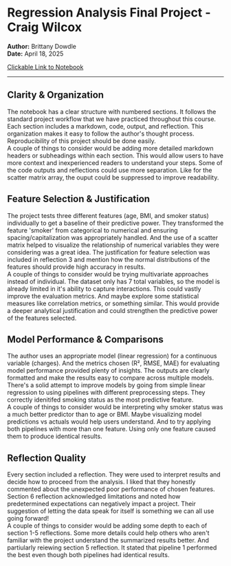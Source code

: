 # Regression Analysis Final Project - Craig Wilcox
**Author:** Brittany Dowdle   
**Date:** April 18, 2025

[Clickable Link to Notebook](https://github.com/S572396/ml-07-sruiz/blob/main/sruiz-medreg.ipynb)

****

## Clarity & Organization

The notebook has a clear structure with numbered sections. It follows the standard project workflow that we have practiced throughout this course. Each section includes a markdown, code, output, and reflection. This organization makes it easy to follow the author's thought process. Reproducibility of this project should be done easily.   
A couple of things to consider would be adding more detailed markdown headers or subheadings within each section. This would allow users to have more context and inexperienced readers to understand your steps. Some of the code outputs and reflections could use more separation. Like for the scatter matrix array, the ouput could be suppressed to improve readability.

## Feature Selection & Justification

The project tests three different features (age, BMI, and smoker status) individually to get a baseline of their predictive power.
They transformed the feature 'smoker' from categorical to numerical and ensuring spacing/capitalization was appropriately handled. And the use of a scatter matrix helped to visualize the relationship of numerical variables they were considering was a great idea. The justification for feature selection was included in reflection 3 and mention how the normal distributions of the features should provide high accuracy in results.   
A couple of things to consider would be trying multivariate approaches instead of individual. The dataset only has 7 total variables, so the model is already limited in it's ability to capture interactions. This could vastly improve the evaluation metrics. And maybe explore some statistical measures like correlation metrics, or something similar. This would provide a deeper analytical justification and could strengthen the predictive power of the features selected.

## Model Performance & Comparisons

The author uses an appropriate model (linear regression) for a continuous variable (charges). And the metrics chosen (R², RMSE, MAE) for evaluating model performance provided plenty of insights. The outputs are clearly formatted and make the results easy to compare across multiple models. There's a solid attempt to improve models by going from simple linear regression to using pipelines with different preprocessing steps. They correctly idenitifed smoking status as the most predictive feature.   
A couple of things to consider would be interpreting why smoker status was a much better predictor than to age or BMI. Maybe visualizing model predictions vs actuals would help users understand. And to try applying both pipelines with more than one feature. Using only one feature caused them to produce identical results. 

## Reflection Quality

Every section included a reflection. They were used to interpret results and decide how to proceed from the analysis. I liked that they honestly commented about the unexpected poor performance of chosen features. Section 6 reflection acknowledged limitations and noted how predetermined expectations can negatively impact a project. Their suggestion of letting the data speak for itself is something we can all use going forward!   
A couple of things to consider would be adding some depth to each of section 1-5 reflections. Some more details could help others who aren't familiar with the project understand the summarized results better. And partiularly reiewing section 5 reflection. It stated that pipeline 1 performed the best even though both pipelines had identical results.